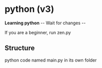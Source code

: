 # python (v3)
**Learning python**
-- Wait for changes --

If you are a beginner, run zen.py

## Structure
python code named main.py in its own folder
